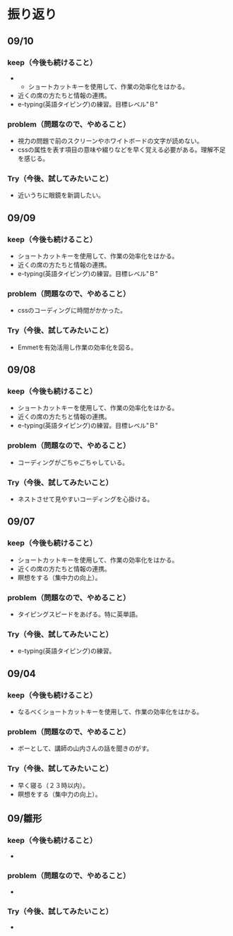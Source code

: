 # 振り返り


## 09/10

### keep（今後も続けること）

- - ショートカットキーを使用して、作業の効率化をはかる。
- 近くの席の方たちと情報の連携。
- e-typing(英語タイピング)の練習。目標レベル"Ｂ"

### problem（問題なので、やめること）

- 視力の問題で前のスクリーンやホワイトボードの文字が読めない。
- cssの属性を表す項目の意味や綴りなどを早く覚える必要がある。理解不足を感じる。

### Try（今後、試してみたいこと）

- 近いうちに眼鏡を新調したい。


## 09/09

### keep（今後も続けること）

- ショートカットキーを使用して、作業の効率化をはかる。
- 近くの席の方たちと情報の連携。
- e-typing(英語タイピング)の練習。目標レベル"Ｂ"

### problem（問題なので、やめること）

- cssのコーディングに時間がかかった。

### Try（今後、試してみたいこと）

- Emmetを有効活用し作業の効率化を図る。



## 09/08

### keep（今後も続けること）

- ショートカットキーを使用して、作業の効率化をはかる。
- 近くの席の方たちと情報の連携。
- e-typing(英語タイピング)の練習。目標レベル"Ｂ"

### problem（問題なので、やめること）

- コーディングがごちゃごちゃしている。

### Try（今後、試してみたいこと）

- ネストさせて見やすいコーディングを心掛ける。



## 09/07

### keep（今後も続けること）

- ショートカットキーを使用して、作業の効率化をはかる。
- 近くの席の方たちと情報の連携。
- 瞑想をする（集中力の向上）。

### problem（問題なので、やめること）

- タイピングスピードをあげる。特に英単語。

### Try（今後、試してみたいこと）

- e-typing(英語タイピング)の練習。



## 09/04

### keep（今後も続けること）

- なるべくショートカットキーを使用して、作業の効率化をはかる。

### problem（問題なので、やめること）

- ボーとして、講師の山内さんの話を聞きのがす。

### Try（今後、試してみたいこと）

- 早く寝る（２３時以内）。
- 瞑想をする（集中力の向上）。



## 09/雛形

### keep（今後も続けること）

- 

### problem（問題なので、やめること）

- 

### Try（今後、試してみたいこと）

- 